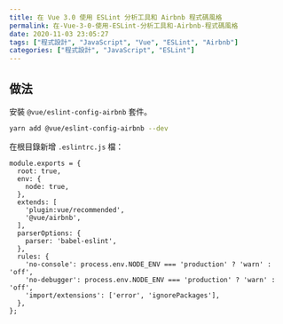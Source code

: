 ```yaml
---
title: 在 Vue 3.0 使用 ESLint 分析工具和 Airbnb 程式碼風格
permalink: 在-Vue-3-0-使用-ESLint-分析工具和-Airbnb-程式碼風格
date: 2020-11-03 23:05:27
tags: ["程式設計", "JavaScript", "Vue", "ESLint", "Airbnb"]
categories: ["程式設計", "JavaScript", "ESLint"]
---
```


## 做法

安裝 `@vue/eslint-config-airbnb` 套件。

```BASH
yarn add @vue/eslint-config-airbnb --dev
```

在根目錄新增 `.eslintrc.js` 檔：

```JS
module.exports = {
  root: true,
  env: {
    node: true,
  },
  extends: [
    'plugin:vue/recommended',
    '@vue/airbnb',
  ],
  parserOptions: {
    parser: 'babel-eslint',
  },
  rules: {
    'no-console': process.env.NODE_ENV === 'production' ? 'warn' : 'off',
    'no-debugger': process.env.NODE_ENV === 'production' ? 'warn' : 'off',
    'import/extensions': ['error', 'ignorePackages'],
  },
};
```
